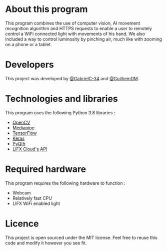 # About this program
This program combines the use of computer vision, AI movement recognition algorithm and HTTPS requests to enable a user to remotely control a WiFi connected light with movements of his hand. We also included a way to control luminosity by pinching air, much like with zooming on a phone or a tablet.

# Developers
This project was developed by [@GabrielC-34](https://github.com/GabrielC-34) and [@GuilhemDM](https://github.com/GuilhemDM).

# Technologies and libraries
This program uses the following Python 3.8 libraries :
- [OpenCV](https://opencv.org/)
- [Mediapipe](https://google.github.io/mediapipe/)
- [TensorFlow](https://www.tensorflow.org/)
- [Keras](https://keras.io/)
- [PyQt5](https://pypi.org/project/PyQt5/)
- [LIFX Cloud's API](https://api.developer.lifx.com/reference/introduction)

# Required hardware
This program requires the following hardware to function :
- Webcam
- Relatively fast CPU
- LIFX WiFi enabled light

# Licence
This project is open sourced under the MIT license. Feel free to reuse this code and modify it however you see fit.
